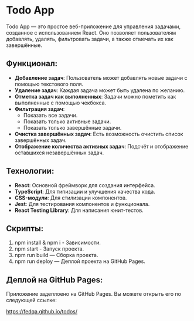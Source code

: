 # Todo App

Todo App — это простое веб-приложение для управления задачами, созданное с использованием React. Оно позволяет пользователям добавлять, удалять, фильтровать задачи, а также отмечать их как завершённые.

## Функционал:

- **Добавление задач**: Пользователь может добавлять новые задачи с помощью текстового поля.
- **Удаление задач**: Каждая задача может быть удалена по желанию.
- **Отметка задач как выполненных**: Задачи можно пометить как выполненные с помощью чекбокса.
- **Фильтрация задач**:
  - Показать все задачи.
  - Показать только активные задачи.
  - Показать только завершённые задачи.
- **Очистка завершённых задач**: Есть возможность очистить список завершённых задач.
- **Отображение количества активных задач**: Подсчёт и отображение оставшихся незавершённых задач.

## Технологии:

- **React**: Основной фреймворк для создания интерфейса.
- **TypeScript**: Для типизации и улучшения качества кода.
- **CSS-модули**: Для стилизации компонентов.
- **Jest**: Для тестирования компонентов и функционала.
- **React Testing Library**: Для написания юнит-тестов.

## Скрипты:
1. npm install & npm i - Зависимости.
2. npm start - Запуск проекта.
3. npm run build — Сборка проекта.
4. npm run deploy — Деплой проекта на GitHub Pages.


## Деплой на GitHub Pages:
Приложение задеплоено на GitHub Pages. Вы можете открыть его по следующей ссылке:

https://fedqa.github.io/todos/
